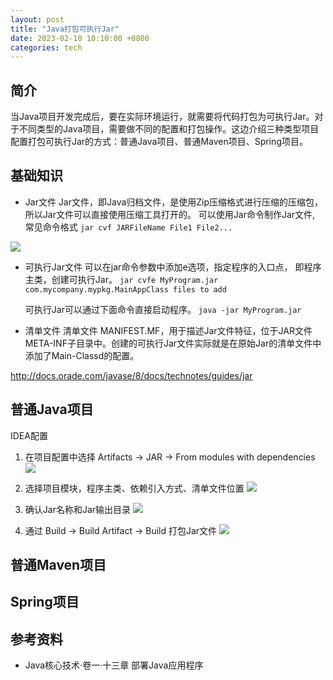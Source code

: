 ```yaml
---
layout: post
title: "Java打包可执行Jar"
date: 2023-02-10 10:10:00 +0800
categories: tech
---
```


## 简介
当Java项目开发完成后，要在实际环境运行，就需要将代码打包为可执行Jar。对于不同类型的Java项目，需要做不同的配置和打包操作。这边介绍三种类型项目配置打包可执行Jar的方式：普通Java项目、普通Maven项目、Spring项目。

## 基础知识
- Jar文件
  Jar文件，即Java归档文件，是使用Zip压缩格式进行压缩的压缩包，所以Jar文件可以直接使用压缩工具打开的。
可以使用Jar命令制作Jar文件, 常见命令格式 
```jar cvf JARFileName File1 File2...```

![](https://raw.githubusercontent.com/xiejinjie/xiejinjie.github.io/gh-pages/assets/img/07acf299108271c33f21af49c10a3fa.png)

- 可执行Jar文件
  可以在jar命令参数中添加e选项，指定程序的入口点， 即程序主类，创建可执行Jar。
  ```jar cvfe MyProgram.jar com.mycompany.mypkg.MainAppClass files to add```
  
  可执行Jar可以通过下面命令直接启动程序。
  ```java -jar MyProgram.jar```

- 清单文件
  清单文件 MANIFEST.MF，用于描述Jar文件特征，位于JAR文件META-INF子目录中。创建的可执行Jar文件实际就是在原始Jar的清单文件中添加了Main-Classd的配置。


http://docs.orade.com/javase/8/docs/technotes/guides/jar

## 普通Java项目
IDEA配置
1. 在项目配置中选择 Artifacts -> JAR -> From modules with dependencies
![](https://raw.githubusercontent.com/xiejinjie/xiejinjie.github.io/gh-pages/assets/img/edb214499998e716002aff9a8100ddf.png)

2. 选择项目模块，程序主类、依赖引入方式、清单文件位置
![](https://raw.githubusercontent.com/xiejinjie/xiejinjie.github.io/gh-pages/assets/img/d2e477e9838e9ab7558548f52a3cdb6.png)

3. 确认Jar名称和Jar输出目录
![](https://raw.githubusercontent.com/xiejinjie/xiejinjie.github.io/gh-pages/assets/img/93a2068ecc4dd98f77b9b149fa04bb5.png)

4. 通过 Build -> Build Artifact -> Build 打包Jar文件
![](https://raw.githubusercontent.com/xiejinjie/xiejinjie.github.io/gh-pages/assets/img/f5eef04cd6be040d24568194bb64478.png)

## 普通Maven项目


## Spring项目


## 参考资料
- Java核心技术·卷一·十三章 部署Java应用程序 
